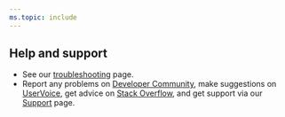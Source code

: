 ```yaml
---
ms.topic: include
---
```


## Help and support

* See our [troubleshooting](../actions/troubleshooting.md) page.
* Report any problems on [Developer Community](https://developercommunity.visualstudio.com/),
  make suggestions on [UserVoice](https://visualstudio.uservoice.com/forums/330519-team-services),
  get advice on [Stack Overflow](https://stackoverflow.com/questions/tagged/vs-team-services),
  and get support via our [Support](https://www.visualstudio.com/team-services/support/) page.

